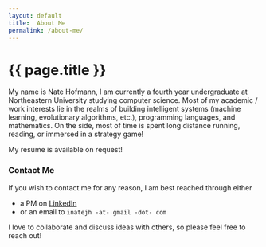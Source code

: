 ```yaml
---
layout: default
title:  About Me
permalink: /about-me/
---
```


# {{ page.title }}

My name is Nate Hofmann, I am currently a fourth year undergraduate at Northeastern University studying computer science. Most of my academic / work interests lie in the realms of building intelligent systems (machine learning, evolutionary algorithms, etc.), programming languages, and mathematics. On the side, most of time is spent long distance running, reading, or immersed in a strategy game!

My resume is available on request!

### Contact Me 
If you wish to contact me for any reason, I am best reached through either
- a PM on [LinkedIn](https://www.linkedin.com/in/nate-hofmann/)
- or an email to `inatejh -at- gmail -dot- com`

I love to collaborate and discuss ideas with others, so please feel free to reach out!
